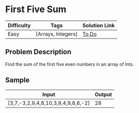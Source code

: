 # First Five Sum

| Difficulty | Tags | Solution Link
| --- | --- | --- | 
| Easy | [Arrays, Integers] | [To Do]() | 


## Problem Description

Find the sum of the first five even numbers in an array of Ints.

## Sample

| Input | Output |
| --- | --- |
|[3,7,-3,2,9,4,8,10,3,9,4,9,8,6,-2] | 28 |